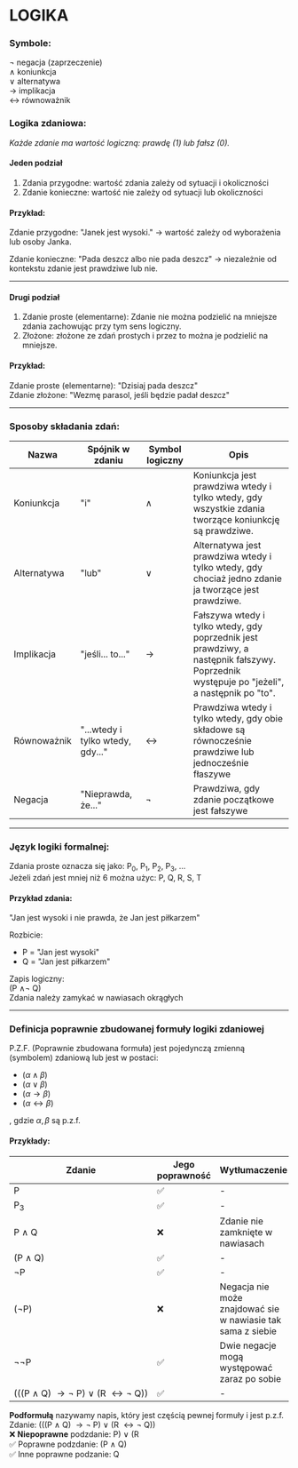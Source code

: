# LOGIKA

### Symbole:
<!-- $$\neg \land \lor \to \leftrightarrow$$ -->
$\neg$ negacja (zaprzeczenie)\
$\land$ koniunkcja\
$\lor$ alternatywa\
$\to$ implikacja\
$\leftrightarrow$ równoważnik

### Logika zdaniowa:
*Każde zdanie ma wartość logiczną: prawdę (1) lub fałsz (0).*

#### Jeden podział
1. Zdania przygodne: wartość zdania zależy od sytuacji i okoliczności
2. Zdanie konieczne: wartość nie zależy od sytuacji lub okoliczności

#### Przykład:
Zdanie przygodne: "Janek jest wysoki." ->  wartość zależy od wyborażenia lub osoby Janka.

Zdanie konieczne: "Pada deszcz albo nie pada deszcz" -> niezależnie od kontekstu zdanie jest prawdziwe lub nie.

---
#### Drugi podział
1.  Zdanie proste (elementarne): Zdanie nie można podzielić na mniejsze zdania zachowując przy tym sens logiczny.
2.  Złożone: złożone ze zdań prostych i przez to można je podzielić na mniejsze.

#### Przykład:

Zdanie proste (elementarne): "Dzisiaj pada deszcz"\
Zdanie złożone: "Wezmę parasol, jeśli będzie padał deszcz"

---
### Sposoby składania zdań:
| Nazwa | Spójnik w zdaniu | Symbol logiczny | Opis |
|-|-|-|-|
| Koniunkcja | "i" | $\land$ | Koniunkcja jest prawdziwa wtedy i tylko wtedy, gdy wszystkie zdania tworzące koniunkcję są prawdziwe. |
| Alternatywa | "lub" | $\lor$ | Alternatywa jest prawdziwa wtedy i tylko wtedy, gdy chociaż jedno zdanie ja tworzące jest prawdziwe. |
| Implikacja | "jeśli... to..." | $\to$ | Fałszywa wtedy i tylko wtedy, gdy poprzednik jest prawdziwy, a następnik fałszywy. Poprzednik występuje po "jeżeli", a następnik po "to". |
| Równoważnik | "...wtedy i tylko wtedy, gdy..." | $\leftrightarrow$ | Prawdziwa wtedy i tylko wtedy, gdy obie składowe są równocześnie prawdziwe lub jednocześnie fłaszywe |
| Negacja | "Nieprawda, że..." | $\neg$ | Prawdziwa, gdy zdanie początkowe jest fałszywe |

---
### Język logiki formalnej:

Zdania proste oznacza się jako: P<sub>0</sub>, P<sub>1</sub>, P<sub>2</sub>, P<sub>3</sub>, ...\
Jeżeli zdań jest mniej niż 6 można użyc: P, Q, R, S, T


#### Przykład zdania:

"Jan jest wysoki i nie prawda, że Jan jest piłkarzem"

Rozbicie: 
- P = "Jan jest wysoki"
- Q = "Jan jest piłkarzem"

Zapis logiczny: \
(P $\land \neg$ Q)\
Zdania należy zamykać w nawiasach okrągłych

---
### Definicja poprawnie zbudowanej formuły logiki zdaniowej

P.Z.F. (Poprawnie zbudowana formuła) jest pojedynczą zmienną (symbolem) zdaniową lub jest w postaci:
- $(\alpha \land \beta)$
- $(\alpha \lor \beta)$
- $(\alpha \to \beta)$
- $(\alpha \leftrightarrow \beta)$

, gdzie $\alpha, \beta$ są p.z.f.

#### Przykłady:
| Zdanie | Jego poprawność | Wytłumaczenie |
|-|-|-|
| P | ✅ | - |
| P<sub>3</sub> | ✅ | - |
| P $\land$ Q | ❌ | Zdanie nie zamknięte w nawiasach |
| (P $\land$ Q) | ✅ | - |
| $\neg$P | ✅ | - |
| ($\neg$P) | ❌ | Negacja nie może znajdować sie w nawiasie tak sama z siebie |
| $\neg\neg$P | ✅ | Dwie negacje mogą występować zaraz po sobie |
| <span style="white-space: nowrap">(((P $\land$ Q) $\to\neg$ P) $\lor$ (R $\leftrightarrow\neg$ Q))</span> | ✅ | - |

**Podformułą** nazywamy napis, który jest częścią pewnej formuły i jest p.z.f.\
Zdanie: (((P $\land$ Q) $\to\neg$ P) $\lor$ (R $\leftrightarrow\neg$ Q))\
❌ **Niepoprawne** podzdanie: P) $\lor$ (R\
✅ Poprawne podzdanie: (P $\land$ Q)\
✅ Inne poprawne podzanie: Q